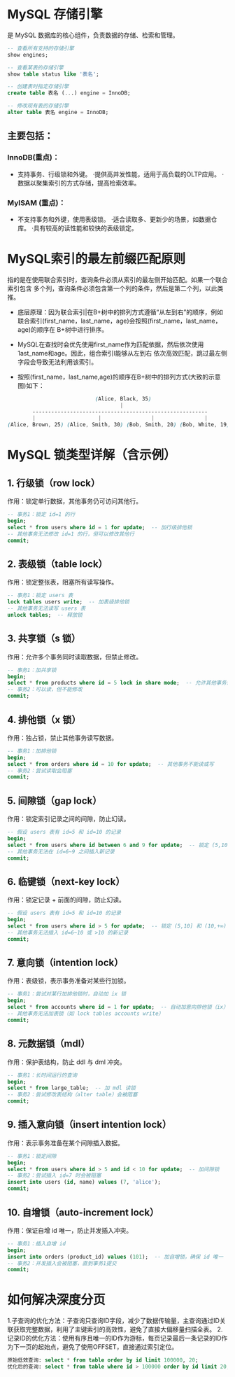 # MySQL 存储引擎

是 MySQL 数据库的核心组件，负责数据的存储、检索和管理。

```sql
-- 查看所有支持的存储引擎
show engines;

-- 查看某表的存储引擎
show table status like '表名';

-- 创建表时指定存储引擎
create table 表名 (...) engine = InnoDB;

-- 修改现有表的存储引擎
alter table 表名 engine = InnoDB;
```

## 主要包括：

### InnoDB(重点)：

- 支持事务、行级锁和外键。 ·提供高并发性能，适用于高负载的OLTP应用。 ·数据以聚集索引的方式存储，提高检索效率。

### MyISAM (重点)：

- 不支持事务和外键，使用表级锁。 ·适合读取多、更新少的场景，如数据仓库。 ·具有较高的读性能和较快的表级锁定。

# MySQL索引的最左前缀匹配原则

指的是在使用联合索引时，查询条件必须从索引的最左侧开始匹配。如果一个联合索引包含
多个列，查询条件必须包含第一个列的条件，然后是第二个列，以此类推。

- 底层原理：因为联合索引|在B+树中的排列方式遵循“从左到右”的顺序，例如联合索引(first_name，last_name，age)会按照(first_name，last_name，age)的顺序在 B+树中进行排序。

- MySQL在查找时会优先使用first_name作为匹配依据，然后依次使用1ast_name和age。因此，组合索引l能够从左到右
  依次高效匹配，跳过最左侧字段会导致无法利用该索引。

- 按照(first_name，last_name,age)的顺序在B+树中的排列方式(大致的示意图)如下：

```scss
                            (Alice, Black, 35)
                                    |
        --------------------------------------------------------
        |                    |                |                |
(Alice, Brown, 25) (Alice, Smith, 30) (Bob, Smith, 20) (Bob, White, 19)
```

# MySQL 锁类型详解（含示例）

## 1. 行级锁（row lock）

作用：锁定单行数据，其他事务仍可访问其他行。

```sql
-- 事务1：锁定 id=1 的行
begin;
select * from users where id = 1 for update;  -- 加行级排他锁
-- 其他事务无法修改 id=1 的行，但可以修改其他行
commit;
```

## 2. 表级锁（table lock）

作用：锁定整张表，阻塞所有读写操作。

```sql
-- 事务1：锁定 users 表
lock tables users write;  -- 加表级排他锁
-- 其他事务无法读写 users 表
unlock tables;  -- 释放锁
```

## 3. 共享锁（s 锁）

作用：允许多个事务同时读取数据，但禁止修改。

```sql
-- 事务1：加共享锁
begin;
select * from products where id = 5 lock in share mode;  -- 允许其他事务读，但不能加排他锁
-- 事务2：可以读，但不能修改
commit;
```

## 4. 排他锁（x 锁）

作用：独占锁，禁止其他事务读写数据。

```sql
-- 事务1：加排他锁
begin;
select * from orders where id = 10 for update;  -- 其他事务不能读或写
-- 事务2：尝试读取会阻塞
commit;
```

## 5. 间隙锁（gap lock）

作用：锁定索引记录之间的间隙，防止幻读。

```sql
-- 假设 users 表有 id=5 和 id=10 的记录
begin;
select * from users where id between 6 and 9 for update;  -- 锁定 (5,10) 的间隙
-- 其他事务无法在 id=6~9 之间插入新记录
commit;
```

## 6. 临键锁（next-key lock）

作用：锁定记录 + 前面的间隙，防止幻读。

```sql
-- 假设 users 表有 id=5 和 id=10 的记录
begin;
select * from users where id > 5 for update;  -- 锁定 (5,10] 和 (10,+∞)
-- 其他事务无法插入 id=6~10 或 >10 的新记录
commit;
```

## 7. 意向锁（intention lock）

作用：表级锁，表示事务准备对某些行加锁。

```sql
-- 事务1：尝试对某行加排他锁时，自动加 ix 锁
begin;
select * from accounts where id = 1 for update;  -- 自动加意向排他锁（ix）
-- 其他事务无法加表锁（如 lock tables accounts write）
commit;
```

## 8. 元数据锁（mdl）

作用：保护表结构，防止 ddl 与 dml 冲突。

```sql
-- 事务1：长时间运行的查询
begin;
select * from large_table;  -- 加 mdl 读锁
-- 事务2：尝试修改表结构（alter table）会被阻塞
commit;
```

## 9. 插入意向锁（insert intention lock）

作用：表示事务准备在某个间隙插入数据。  

```sql
-- 事务1：锁定间隙
begin;
select * from users where id > 5 and id < 10 for update;  -- 加间隙锁
-- 事务2：尝试插入 id=7 时会被阻塞
insert into users (id, name) values (7, 'alice');
commit;
```

## 10. 自增锁（auto-increment lock）

作用：保证自增 id 唯一，防止并发插入冲突。

```sql
-- 事务1：插入自增 id
begin;
insert into orders (product_id) values (101);  -- 加自增锁，确保 id 唯一
-- 事务2：并发插入会被阻塞，直到事务1提交
commit;
```

# 如何解决深度分页

1.子查询的优化方法：子查询只查询ID字段，减少了数据传输量，主查询通过ID关联获取完整数据，利用了主键索引的高效性，避免了直接大偏移量扫描全表。
2.记录ID的优化方法：使用有序且唯一的ID作为游标，每页记录最后一条记录的ID作为下一页的起始点，避免了使用OFFSET，直接通过索引定位。

```sql
原始低效查询: select * from table order by id limit 100000, 20;
优化后的查询: select * from table where id > 100000 order by id limit 20;
```
